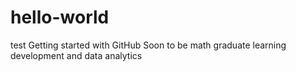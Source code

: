 # hello-world
test
Getting started with GitHub
Soon to be math graduate learning development and data analytics 
